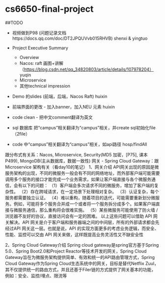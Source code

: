 # cs6650-final-project

##TODO
- 视频做到P98 (问题记录文档https://docs.qq.com/doc/DT2JPQUVvb015RHVB) shenxi & yingtuo
- Project Executive Summary
  - Overview
  - Nacos: raft 画图+讲解 （https://blog.csdn.net/qq_34820803/article/details/107978204） yuqin
  - Microservice
  - 其他technical impression
- Demo 的slides (前端，后端，Nacos Raft) huixin
- 前端界面的更改 - 加入banner，加入NEU 元素  huixin


- code clean - 把中文comment翻译为英文 
- sql 数据库 把“campus”相关翻译为“campus”相关，并create sql初始化file （2file）
- code 中“campus”相关翻译为“campus”相关，如api路径 hosp/findAll

跟分布式有关系：Nacos, Microservice, Security(MD5 加密，[P75], 课本P499), MongoDB(主从数据库，数据一致性)
网关 - Spring Cloud Gateway：跟Microservice 架构有关（看day10的笔记）
1、网关介绍
API网关出现的原因是微服务架构的出现，不同的微服务一般会有不同的网络地址，而外部客户端可能需要调用多个服务的接口才能完成一个业务需求，如果让客户端直接与各个微服务通信，会有以下的问题：
（1）客户端会多次请求不同的微服务，增加了客户端的复杂性。
（2）存在跨域请求，在一定场景下处理相对复杂。
（3）认证复杂，每个服务都需要独立认证。
（4）难以重构，随着项目的迭代，可能需要重新划分微服务。例如，可能将多个服务合并成一个或者将一个服务拆分成多个。如果客户端直接与微服务通信，那么重构将会很难实施。
（5）某些微服务可能使用了防火墙 / 浏览器不友好的协议，直接访问会有一定的困难。
以上这些问题可以借助 API 网关解决。API 网关是介于客户端和服务器端之间的中间层，所有的外部请求都会先经过API 网关这一层。也就是说，API 的实现方面更多的考虑业务逻辑，而安全、性能、监控可以交由 API 网关来做，这样既提高业务灵活性又不缺安全性

2、Spring Cloud Gateway介绍
Spring cloud gateway是spring官方基于Spring 5.0、Spring Boot2.0和Project Reactor等技术开发的网关，Spring Cloud Gateway旨在为微服务架构提供简单、有效和统一的API路由管理方式，Spring Cloud Gateway作为Spring Cloud生态系统中的网关，目标是替代Netflix Zuul，其不仅提供统一的路由方式，并且还基于Filer链的方式提供了网关基本的功能，例如：安全、监控/埋点、限流等

